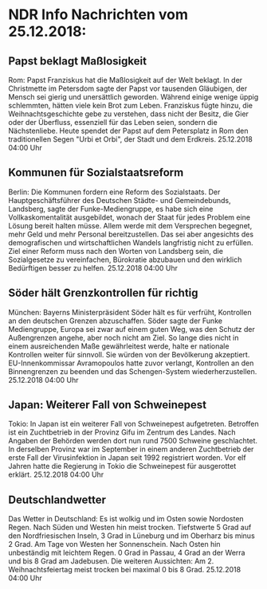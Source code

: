 # NDR Info Nachrichten vom 25.12.2018:


## Papst beklagt Maßlosigkeit
Rom: Papst Franziskus hat die Maßlosigkeit auf der Welt beklagt. In der Christmette im Petersdom sagte der Papst vor tausenden Gläubigen, der Mensch sei gierig und unersättlich geworden. Während einige wenige üppig schlemmten, hätten viele kein Brot zum Leben. Franziskus fügte hinzu, die Weihnachtsgeschichte gebe zu verstehen, dass nicht der Besitz, die Gier oder der Überfluss, essenziell für das Leben seien, sondern die Nächstenliebe. Heute spendet der Papst auf dem Petersplatz in Rom den traditionellen Segen "Urbi et Orbi", der Stadt und dem Erdkreis. 25.12.2018 04:00 Uhr 

## Kommunen für Sozialstaatsreform
Berlin: Die Kommunen fordern eine Reform des Sozialstaats. Der Hauptgeschäftsführer des Deutschen Städte- und Gemeindebunds, Landsberg, sagte der Funke-Mediengruppe, es habe sich eine Vollkaskomentalität ausgebildet, wonach der Staat für jedes Problem eine Lösung bereit halten müsse. Allem werde mit dem Versprechen begegnet, mehr Geld und mehr Personal bereitzustellen. Das sei aber angesichts des demografischen und wirtschaftlichen Wandels langfristig nicht zu erfüllen. Ziel einer Reform muss nach den Worten von Landsberg sein, die Sozialgesetze zu vereinfachen, Bürokratie abzubauen und den wirklich Bedürftigen besser zu helfen. 25.12.2018 04:00 Uhr 

## Söder hält Grenzkontrollen für richtig
München: Bayerns Ministerpräsident Söder hält es für verfrüht, Kontrollen an den deutschen Grenzen abzuschaffen. Söder sagte der Funke Mediengruppe, Europa sei zwar auf einem guten Weg, was den Schutz der Außengrenzen angehe, aber noch nicht am Ziel. So lange dies nicht in einem ausreichenden Maße gewährleitest werde, halte er nationale Kontrollen weiter für sinnvoll. Sie würden von der Bevölkerung akzeptiert. EU-Innenkommissar Avramopoulos hatte zuvor verlangt, Kontrollen an den Binnengrenzen zu beenden und das Schengen-System wiederherzustellen. 25.12.2018 04:00 Uhr 

## Japan: Weiterer Fall von Schweinepest
Tokio: In Japan ist ein weiterer Fall von Schweinepest aufgetreten. Betroffen ist ein Zuchtbetrieb in der Provinz Gifu im Zentrum des Landes. Nach Angaben der Behörden werden dort nun rund 7500 Schweine geschlachtet. In derselben Provinz war im September in einem anderen Zuchtbetrieb der erste Fall der Virusinfektion in Japan seit 1992 registriert worden. Vor elf Jahren hatte die Regierung in Tokio die Schweinepest für ausgerottet erklärt. 25.12.2018 04:00 Uhr 

## Deutschlandwetter
Das Wetter in Deutschland: Es ist wolkig und im Osten sowie Nordosten Regen. Nach Süden und Westen hin meist trocken. Tiefstwerte 5 Grad auf den Nordfriesischen Inseln, 3 Grad in Lüneburg und im Oberharz bis minus 2 Grad. Am Tage von Westen her Sonnenschein. Nach Osten hin unbeständig mit leichtem Regen. 0 Grad in Passau, 4 Grad an der Werra und bis 8 Grad am Jadebusen. Die weiteren Aussichten: Am 2. Weihnachtsfeiertag meist trocken bei maximal 0 bis 8 Grad. 25.12.2018 04:00 Uhr 
